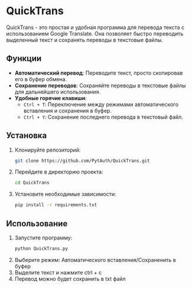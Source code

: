 # QuickTrans

QuickTrans - это простая и удобная программа для перевода текста с использованием Google Translate. Она позволяет быстро переводить выделенный текст и сохранять переводы в текстовые файлы.

## Функции

- **Автоматический перевод**: Переводите текст, просто скопировав его в буфер обмена.
- **Сохранение переводов**: Сохраняйте переводы в текстовые файлы для дальнейшего использования.
- **Удобные горячие клавиши**:
  - `Ctrl + T`: Переключение между режимами автоматического вставления и сохранения в буфер.
  - `Ctrl + Y`: Сохранение последнего перевода в текстовый файл.

## Установка

1. Клонируйте репозиторий:
   ```bash
   git clone https://github.com/PytAuth/QuickTrans.git
   ```
2. Перейдите в директорию проекта:
   ```bash
   cd QuickTrans
   ```
3. Установите необходимые зависимости:
   ```bash
   pip install -r requirements.txt
   ```

## Использование

1. Запустите программу:
   ```bash
   python QuickTrans.py
   ```
2. Выберите режим: Автоматического вставления/Сохраненить в буфер
3. Выделите текст и нажмите ctrl + c
4. Перевод можно будет сохранить в txt файл
